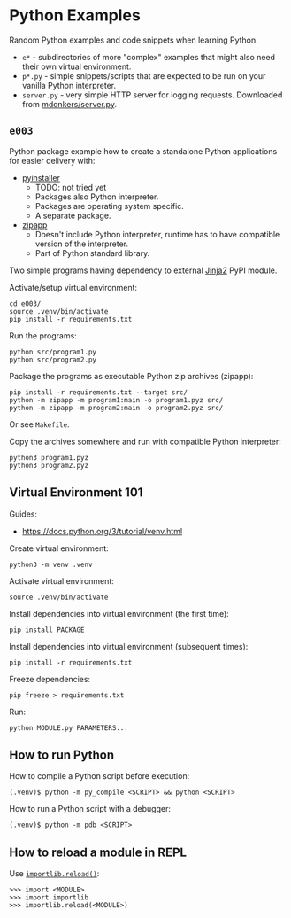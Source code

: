 # Python Examples

Random Python examples and code snippets when learning Python.

* `e*` - subdirectories of more "complex" examples that might also need their own virtual environment.
* `p*.py` - simple snippets/scripts that are expected to be run on your vanilla Python interpreter.
* `server.py` - very simple HTTP server for logging requests. Downloaded from [mdonkers/server.py](https://gist.github.com/mdonkers/63e115cc0c79b4f6b8b3a6b797e485c7).

## `e003`

Python package example how to create a standalone Python applications for easier delivery with:

* [pyinstaller](https://pyinstaller.org/en/stable/)
  * TODO: not tried yet
  * Packages also Python interpreter.
  * Packages are operating system specific.
  * A separate package.
* [zipapp](https://docs.python.org/3/library/zipapp.html)
  * Doesn't include Python interpreter, runtime has to have compatible version of the interpreter.
  * Part of Python standard library.

Two simple programs having dependency to external [Jinja2](https://pypi.org/project/Jinja2/) PyPI module.

Activate/setup virtual environment:
```
cd e003/
source .venv/bin/activate
pip install -r requirements.txt
```

Run the programs:
```
python src/program1.py
python src/program2.py
```

Package the programs as executable Python zip archives (zipapp):
```
pip install -r requirements.txt --target src/
python -m zipapp -m program1:main -o program1.pyz src/
python -m zipapp -m program2:main -o program2.pyz src/
```

Or see `Makefile`.

Copy the archives somewhere and run with compatible Python interpreter:
```
python3 program1.pyz
python3 program2.pyz
```

## Virtual Environment 101

Guides:
* https://docs.python.org/3/tutorial/venv.html

Create virtual environment:
```
python3 -m venv .venv
```
Activate virtual environment:
```
source .venv/bin/activate
```
Install dependencies into virtual environment (the first time):
```
pip install PACKAGE
```
Install dependencies into virtual environment (subsequent times):
```
pip install -r requirements.txt
```
Freeze dependencies:
```
pip freeze > requirements.txt
```
Run:
```
python MODULE.py PARAMETERS...
```

## How to run Python

How to compile a Python script before execution:
```
(.venv)$ python -m py_compile <SCRIPT> && python <SCRIPT>
```

How to run a Python script with a debugger:
```
(.venv)$ python -m pdb <SCRIPT>
```

## How to reload a module in REPL

Use [`importlib.reload()`](https://docs.python.org/3/library/importlib.html#importlib.reload):
```
>>> import <MODULE>
>>> import importlib
>>> importlib.reload(<MODULE>)
```